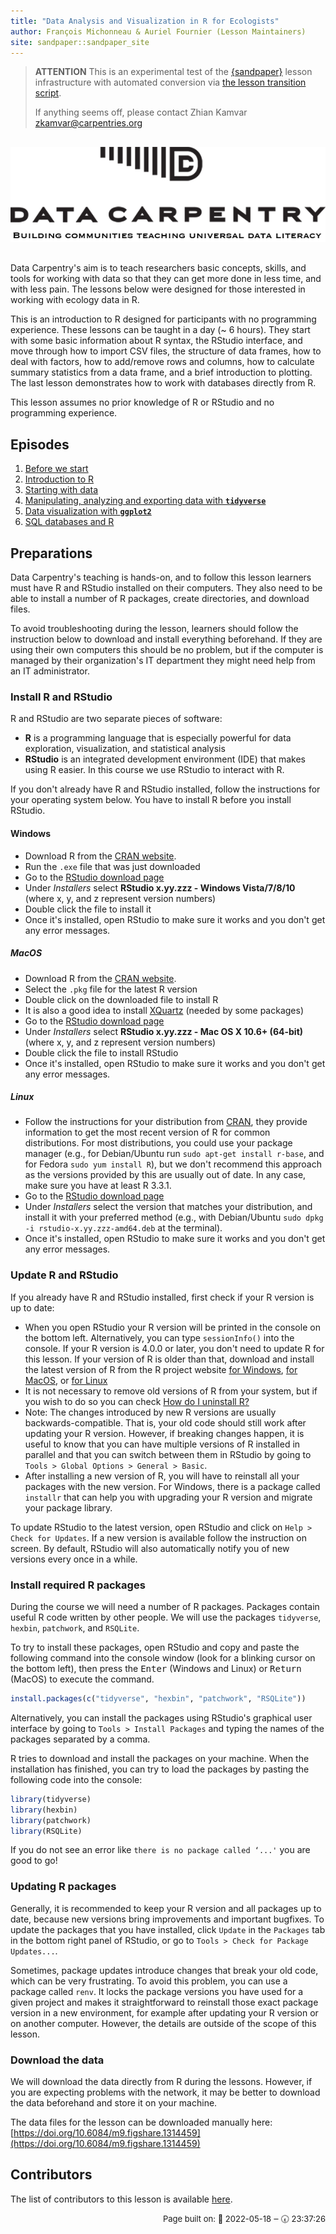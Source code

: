 ```yaml
---
title: "Data Analysis and Visualization in R for Ecologists"
author: François Michonneau & Auriel Fournier (Lesson Maintainers)
site: sandpaper::sandpaper_site
---
```


> **ATTENTION** This is an experimental test of the [{sandpaper}](https://carpentries.github.io/sandpaper-docs) lesson infrastructure
> with automated conversion via [the lesson transition script](https://github.com/data-lessons/lesson-transition/).
> 
> If anything seems off, please contact Zhian Kamvar [zkamvar@carpentries.org](mailto:zkamvar@carpentries.org)

<p></p>

<div style="text-align: center; margin-top: 30px; margin-bottom: 30px;">

![](./fig/DC-logo-vision.png)

</div>

<p></p>

Data Carpentry's aim is to teach researchers basic concepts, skills,
and tools for working with data so that they can get more done in less
time, and with less pain. The lessons below were designed for those interested
in working with ecology data in R.

This is an introduction to R designed for participants with no programming
experience. These lessons can be taught in a day (~ 6 hours). They start with
some basic information about R syntax, the RStudio interface, and move through
how to import CSV files, the structure of data frames, how to deal with factors,
how to add/remove rows and columns, how to calculate summary statistics from a
data frame, and a brief introduction to plotting. The last lesson demonstrates
how to work with databases directly from R.

This lesson assumes no prior knowledge of R or RStudio and no programming
experience.

## Episodes

1. [Before we start](00-before-we-start.html)
2. [Introduction to R](01-intro-to-r.html)
3. [Starting with data](02-starting-with-data.html)
4. [Manipulating, analyzing and exporting data with **`tidyverse`**](03-dplyr.html)
5. [Data visualization with **`ggplot2`**](04-visualization-ggplot2.html)
6. [SQL databases and R](05-r-and-databases.html)

## Preparations

Data Carpentry's teaching is hands-on, and to follow this lesson
learners must have R and RStudio installed on their computers. They also need
to be able to install a number of R packages, create directories, and download
files.

To avoid troubleshooting during the lesson, learners should follow the
instruction below to download and install everything beforehand.
If they are using their own computers this should be no problem,
but if the computer is managed by their organization's IT department
they might need help from an IT administrator.

### Install R and RStudio

R and RStudio are two separate pieces of software:

- **R** is a programming language that is especially powerful for data
  exploration, visualization, and statistical analysis
- **RStudio** is an integrated development environment (IDE) that makes using
  R easier. In this course we use RStudio to interact with R.

If you don't already have R and RStudio installed, follow the instructions for
your operating system below. You have to install R before you install RStudio.

#### Windows

- Download R from the
  [CRAN website](https://cran.r-project.org/bin/windows/base/release.htm).
- Run the `.exe` file that was just downloaded
- Go to the [RStudio download page](https://www.rstudio.com/products/rstudio/download/#download)
- Under *Installers* select **RStudio x.yy.zzz - Windows
  Vista/7/8/10** (where x, y, and z represent version numbers)
- Double click the file to install it
- Once it's installed, open RStudio to make sure it works and you don't get any
  error messages.

##### MacOS

- Download R from
  the [CRAN website](https://cran.r-project.org/bin/macosx/).
- Select the `.pkg` file for the latest R version
- Double click on the downloaded file to install R
- It is also a good idea to install [XQuartz](https://www.xquartz.org/) (needed
  by some packages)
- Go to the [RStudio download page](https://www.rstudio.com/products/rstudio/download/#download)
- Under *Installers* select **RStudio x.yy.zzz - Mac OS X 10.6+ (64-bit)**
  (where x, y, and z represent version numbers)
- Double click the file to install RStudio
- Once it's installed, open RStudio to make sure it works and you don't get any
  error messages.

##### Linux

- Follow the instructions for your distribution
  from [CRAN](https://cloud.r-project.org/bin/linux), they provide information
  to get the most recent version of R for common distributions. For most
  distributions, you could use your package manager (e.g., for Debian/Ubuntu run
  `sudo apt-get install r-base`, and for Fedora `sudo yum install R`), but we
  don't recommend this approach as the versions provided by this are
  usually out of date. In any case, make sure you have at least R 3.3.1.
- Go to the
  [RStudio download page](https://www.rstudio.com/products/rstudio/download/#download)
- Under *Installers* select the version that matches your distribution, and
  install it with your preferred method (e.g., with Debian/Ubuntu `sudo dpkg -i rstudio-x.yy.zzz-amd64.deb` at the terminal).
- Once it's installed, open RStudio to make sure it works and you don't get any
  error messages.

### Update R and RStudio

If you already have R and RStudio installed, first check if your R version is
up to date:

- When you open RStudio your R version will be printed in the console on
  the bottom left. Alternatively, you can type `sessionInfo()` into the console.
  If your R version is 4.0.0 or later, you don't need to update R for this
  lesson. If your version of R is older than that, download and install the
  latest version of R from the R project website
  [for Windows](https://cran.r-project.org/bin/windows/base/),
  [for MacOS](https://cran.r-project.org/bin/macosx/),
  or [for Linux](https://cran.r-project.org/bin/linux/)
- It is not necessary to remove old versions of R from your system,
  but if you wish to do so you can check
  [How do I uninstall R?](https://cran.r-project.org/bin/windows/base/rw-FAQ.html#How-do-I-UNinstall-R_003f)
- Note: The changes introduced by new R versions are usually backwards-compatible.
  That is, your old code should still work after updating your R version.
  However, if breaking changes happen, it is useful to know that you can have
  multiple versions of R installed in parallel and that you can switch between
  them in RStudio by going to `Tools > Global Options > General > Basic`.
- After installing a new version of R, you will have to reinstall all your packages
  with the new version. For Windows, there is a package called `installr` that can
  help you with upgrading your R version and migrate your package library.

To update RStudio to the latest version, open RStudio and click on
`Help > Check for Updates`. If a new version is available follow the
instruction on screen. By default, RStudio will also automatically notify you
of new versions every once in a while.

### Install required R packages

During the course we will need a number of R packages. Packages contain useful
R code written by other people. We will use the packages
`tidyverse`, `hexbin`, `patchwork`, and `RSQLite`.

To try to install these packages, open RStudio and copy and paste the following
command into the console window (look for a blinking cursor on the bottom left),
then press the <kbd>Enter</kbd> (Windows and Linux) or <kbd>Return</kbd> (MacOS)
to execute the command.


```r
install.packages(c("tidyverse", "hexbin", "patchwork", "RSQLite"))
```

Alternatively, you can install the packages using RStudio's graphical user
interface by going to `Tools > Install Packages` and typing the names of the
packages separated by a comma.

R tries to download and install the packages on your machine.
When the installation has finished, you can try to load the
packages by pasting the following code into the console:


```r
library(tidyverse)
library(hexbin)
library(patchwork)
library(RSQLite)
```

If you do not see an error like `there is no package called ‘...'` you are good
to go!

### Updating R packages

Generally, it is recommended to keep your R version and all packages
up to date, because new versions bring improvements and important bugfixes.
To update the packages that you have installed, click `Update` in the
`Packages` tab in the bottom right panel of RStudio, or go to
`Tools > Check for Package Updates...`.

Sometimes, package updates introduce changes that break your old code,
which can be very frustrating. To avoid this problem, you can use a package
called `renv`. It locks the package versions you have used for a given project
and makes it straightforward to reinstall those exact package version in a
new environment, for example after updating your R version or on another
computer. However, the details are outside of the scope of this lesson.

### Download the data

We will download the data directly from R during the lessons. However, if you
are expecting problems with the network, it may be better to download the data
beforehand and store it on your machine.

The data files for the lesson can be downloaded manually here: [https://doi.org/10.6084/m9.figshare.1314459](https://doi.org/10.6084/m9.figshare.1314459)

## Contributors

The list of contributors to this lesson is available [here](https://datacarpentry.org/R-ecology-lesson/CITATION).



<p style="text-align: right; font-size: small;">Page built on: 📆 2022-05-18 ‒ 🕢 23:37:26</p>


